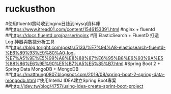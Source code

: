 # ruckusthon

#使用fluentd實時收到nginx日誌到mysql資料庫
##https://www.itread01.com/content/1546153391.html
#nginx + fluentd
##https://docs.fluentd.org/parser/nginx
#用 ElasticSearch + FluentD 打造 Log 神器與數據分析工具
##https://blog.toright.com/posts/5133/%E7%94%A8-elasticsearch-fluentd-%E6%89%93%E9%80%A0-log-%E7%A5%9E%E5%99%A8%E8%88%87%E6%95%B8%E6%93%9A%E5%88%86%E6%9E%90%E5%B7%A5%E5%85%B7.html
#Spring Boot 2 + Spring Data MongoDB + MongoDB
##https://matthung0807.blogspot.com/2019/08/spring-boot-2-spring-data-mongodb.html
#使用IntelliJ IDEA建立Spring Boot專案
##http://jdev.tw/blog/4757/using-idea-create-sprint-boot-project
